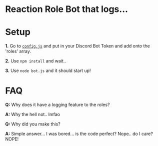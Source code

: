 Reaction Role Bot that logs...
========================================


Setup
==========================
**1.** Go to [`config.js`](https://github.com/Elara-Discord-Bots/ReactionRole-Bot/blob/master/config.js) and put in your Discord Bot Token and add onto the 'roles' array.

**2.** Use `npm install` and wait..

**3.** Use `node bot.js` and it should start up!



FAQ
======================
**Q:** Why does it have a logging feature to the roles? 

**A:** Why the hell not.. lmfao 

**Q:** Why did you make this?

**A:** Simple answer... I was bored... is the code perfect? Nope.. do I care? NOPE! 
